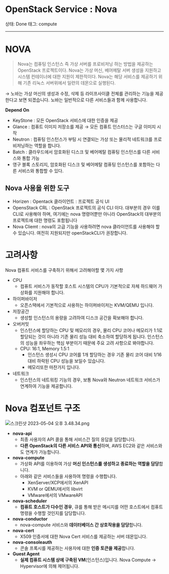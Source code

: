 # OpenStack Service : Nova

상태: Done
태그: compute

---

# NOVA

> Nova는 컴퓨팅 인스턴스 즉 가상 서버를 프로비저닝 하는 방법을 제공하는 OpenStack 프로젝트이다. Nova는 가상 머신, 베어메탈 서버 생성을 지원하고 시스템 컨테이너에 대한 지원이 제한적이다. Nova는 해당 서비스를 제공하기 위해 기존 리눅스 서버위에서 일련의 데몬으로 실행된다.
> 

→ 노바는 가상 머신의 생성과 수정, 삭제 등 라이프사이클 전체를 관리하는 기능을 제공한다고 보면 되겠습니다. 노바는 일반적으로 다른 서비스들과 함께 사용합니다. 

**Depend On**

- KeyStone : 모든 OpenStack 서비스에 대한 인증을 제공
- Glance : 컴퓨트 이미지 저장소를 제공 → 모든 컴퓨트 인스터스는 구글 이미지 시작
- Neutron : 컴퓨팅 인스턴스가 부팅 시 연결되는 가상 또는 물리적 네트워크를 프로비저닝하는 역할을 합니다.
- Batch : 클라우드에서 암호화된 디스크 및 베어메탈 컴퓨팅 인스턴스를 다른 서비스와 통합 가능
- 영구 블록 스토리지, 암호화된 디스크 및 베어메탈 컴퓨팅 인스턴스를 포함하는 다른 서비스와 통합할 수 있다.

## Nova 사용을 위한 도구

- Horizen : Opentack 클라이언트 :    프로젝트 공식 UI
- OpensStack CRL :  OpenStack 프로젝트의 공식 CLI 이다. 대부분의 경우 이를 CLI로 사용해야 하며, 여기에는 nova 명령어뿐만 아니라 OpenStack의 대부분의 프로젝트에 대한 명령도 포함됩니다
- Nova Cliemt : nova의 고급 기능을 사용하려면 nova 클라이언트를 사용해야 할 수 있습니다. 여전히 지원되지만 openStackCLI가 권장합니다.

# 고려사항

Nova 컴퓨트 서비스를 구축하기 위해서 고려해야할 몇 가지 사항

- CPU
    - 컴퓨트 서비스가 동작할 호스트 시스템의 CPU가 기본적으로 자체 하드웨어 가상화를 지원해야 합니다.
- 하이퍼바이저
    - 오픈스택에서 기본적으로 사용하는 하이퍼바이저는 KVM/QEMU 입니다.
- 저장공간
    - 생성할 인스턴스의 용량을 고려하여 디스크 공간을 확보해야 합니다.
- 오버커밋
    - 인스턴스에 할당하는 CPU 및 메모리의 경우, 물리 CPU 코어나 메모리가 1:1로 할당되는 것이 아니라 기존 물리 성능 대비 축소하여 할당하게 됩니다. 인스턴스의 성능을 좌우하는 핵심 부분이기 때문에 주요 고려 사항으로 봐야합니다.
    - CPU: 16:1, Memory 1.5:1
        - 인스턴스 생성시 CPU 코어를 1개 할당하는 경우 기존 물리 코어 대비 1/16 대비 하락된 CPU 성능을 보일수 있습니다.
        - 메모리또한 마찬가지 입니다.
- 네트워크
    - 인스턴스의 네트워킹 기능의 경우, 보통 Nova와 Neutron 네트워크 서비스가 연계하여 기능을 제공합니다.

# Nova 컴포넌트 구조

![스크린샷 2023-05-04 오후 3.48.34.png](OpenStack%20Service%20Nova%203d8e6c4d065a427fb5320f923949aaf0/%25E1%2584%2589%25E1%2585%25B3%25E1%2584%258F%25E1%2585%25B3%25E1%2584%2585%25E1%2585%25B5%25E1%2586%25AB%25E1%2584%2589%25E1%2585%25A3%25E1%2586%25BA_2023-05-04_%25E1%2584%258B%25E1%2585%25A9%25E1%2584%2592%25E1%2585%25AE_3.48.34.png)

- **nova-api**
    - 최종 사용자의 API 콜을 통해 서비스간 질의 응답을 담당합니다.
    - **다른 OpenStack의 다른 서비스 API와 통신**하며, AWS EC2와 같은 서비스와도 연계가 가능합니다.
- **nova-compute**
    - 가상화 API를 이용하여 가상 **머신 인스턴스를 생성하고 종료하는 역할을 담당**합니다.
    - 아래와 같은 서비스들을 사용하여 명령을 수행합니다.
        - XenServer/XCP에서의 XenAPI
        - KVM or QEMU에서의 libvirt
        - VMware에서의 VMwareAPI
- **nova-scheduler**
    - **컴퓨트 호스트가 다수인 경우**, 큐를 통해 받은 메시지를 어떤 호스트에서 컴퓨트 명령을 수행할 것인지를 담당합니다.
- **nova-conductor**
    - nova-compute 서비스와 **데이터베이스 간 상호작용을 담당**합니다.
- **nova-cert**
    - X509 인증서에 대한 Nova Cert 서비스를 제공하는 서버 데몬입니다.
- **nova-consoleauth**
    - 콘솔 프록시를 제공하는 사용자에 대한 **인증 토큰을 제공**합니다.
- **Guest Agent**
    - **실제 컴퓨트 시스템 상에 구축된 VM**(인스턴스)입니다. Nova Compute → Hypervisor에 의해 제어됩니다.